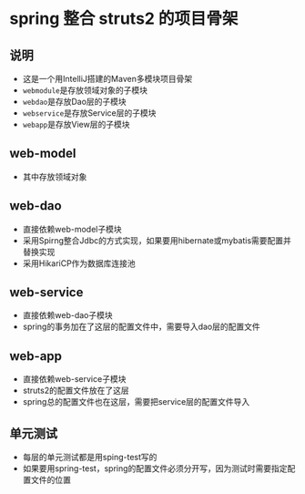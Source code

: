 # spring 整合 struts2 的项目骨架

## 说明

- 这是一个用IntelliJ搭建的Maven多模块项目骨架
- `webmodule`是存放领域对象的子模块
- `webdao`是存放Dao层的子模块
- `webservice`是存放Service层的子模块
- `webapp`是存放View层的子模块

## web-model

- 其中存放领域对象

## web-dao

- 直接依赖web-model子模块
- 采用Spirng整合Jdbc的方式实现，如果要用hibernate或mybatis需要配置并替换实现
- 采用HikariCP作为数据库连接池

## web-service

- 直接依赖web-dao子模块
- spring的事务加在了这层的配置文件中，需要导入dao层的配置文件

## web-app

- 直接依赖web-service子模块
- struts2的配置文件放在了这层
- spring总的配置文件也在这层，需要把service层的配置文件导入

## 单元测试

- 每层的单元测试都是用sping-test写的
- 如果要用spring-test，spring的配置文件必须分开写，因为测试时需要指定配置文件的位置
